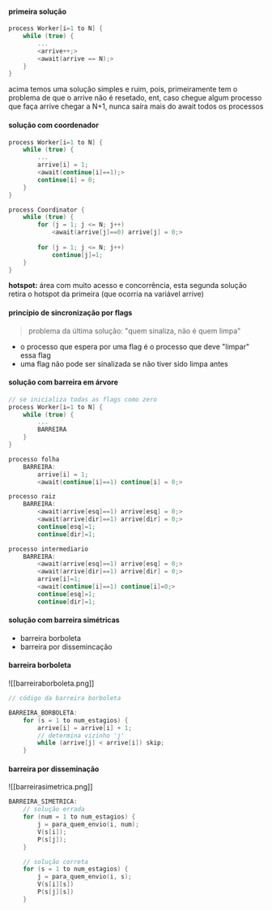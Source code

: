 
#### primeira solução
```c
process Worker[i=1 to N] {
	while (true) {
		...
		<arrive++;>
		<await(arrive == N);>
	}
}
```

acima temos uma solução simples e ruim, pois, primeiramente tem o problema de que o arrive não é resetado, ent, caso chegue algum processo que faça arrive chegar a N+1, nunca saíra mais do await todos os processos

#### solução com coordenador

```c
process Worker[i=1 to N] {
	while (true) {
		...
		arrive[i] = 1;
		<await(continue[i]==1);>
		continue[i] = 0;
	}
}

process Coordinator {
	while (true) {
		for (j = 1; j <= N; j++)
			<await(arrive[j]==0) arrive[j] = 0;>
			
		for (j = 1; j <= N; j++)
			continue[j]=1;
	}
}
```

**hotspot:** área com muito acesso e concorrência, esta segunda solução retira o hotspot da primeira (que ocorria na variável arrive)

#### princípio de sincronização por flags

> problema da última solução: "quem sinaliza, não é quem limpa"

- o processo que espera por uma flag é o processo que deve "limpar" essa flag
- uma flag não pode ser sinalizada se não tiver sido limpa antes

#### solução com barreira em árvore

```c
// se inicializa todas as flags como zero
process Worker[i=1 to N] {
	while (true) {
		...
		BARREIRA
	}
}

processo folha
	BARREIRA:
		arrive[i] = 1;
		<await(continue[i]==1) continue[i] = 0;>

processo raiz
	BARREIRA:
		<await(arrive[esq]==1) arrive[esq] = 0;>
		<await(arrive[dir]==1) arrive[dir] = 0;>
		continue[esq]=1;
		continue[dir]=1;

processo intermediario
	BARREIRA:
		<await(arrive[esq]==1) arrive[esq] = 0;>
		<await(arrive[dir]==1) arrive[dir] = 0;>
		arrive[i]=1;
		<await(continue[i]==1) continue[i]=0;>
		continue[esq]=1;
		continue[dir]=1;

```

#### solução com barreira simétricas

- barreira borboleta
- barreira por dissemincação

#### barreira borboleta

![[barreiraborboleta.png]]

```c
// código da barreira borboleta

BARREIRA_BORBOLETA:
	for (s = 1 to num_estagios) {
		arrive[i] = arrive[i] + 1;
		// determina vizinho 'j'
		while (arrive[j] < arrive[i]) skip;
	}
```

#### barreira por disseminação

![[barreirasimetrica.png]]

```c
BARREIRA_SIMETRICA:
	// solução errada
	for (num = 1 to num_estagios) {
		j = para_quem_envio(i, num);
		V(s[i]);
		P(s[j]);
	}

	// solução correta
	for (s = 1 to num_estagios) {
		j = para_quem_envio(i, s);
		V(s[i][s])
		P(s[j][s])
	}
```
